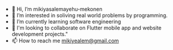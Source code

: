 - 👋 Hi, I’m mikiyasalemayehu-mekonen
- 👀 I’m interested in soliving real world problems by programming.
- 🌱 I’m currently learning software engineering
- 💞️ I'm looking to collaborate on Flutter mobile app and website development projects."
- 📫 How to reach me mikiyealem@gmail.com

<!---
mikiyasalemayehu-mekonen/mikiyasalemayehu-mekonen is a ✨ special ✨ repository because its `README.md` (this file) appears on your GitHub profile.
You can click the Preview link to take a look at your changes.
--->
